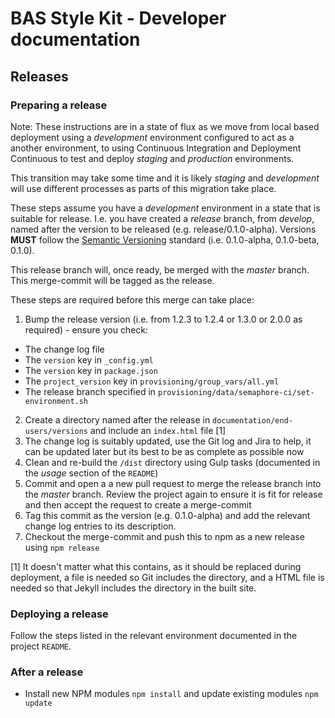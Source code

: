 # BAS Style Kit - Developer documentation

## Releases

### Preparing a release

Note: These instructions are in a state of flux as we move from local based deployment using a *development*
environment configured to act as a another environment, to using Continuous Integration and Deployment Continuous to
test and deploy *staging* and *production* environments.

This transition may take some time and it is likely *staging* and *development* will use different processes as parts
of this migration take place.

These steps assume you have a *development* environment in a state that is suitable for release. I.e. you have created
a *release* branch, from *develop*, named after the version to be released (e.g. release/0.1.0-alpha). Versions **MUST**
follow the [Semantic Versioning](http://semver.org/spec/v2.0.0.html) standard (i.e. 0.1.0-alpha, 0.1.0-beta, 0.1.0).

This release branch will, once ready, be merged with the *master* branch. This merge-commit will be tagged as the
release.

These steps are required before this merge can take place:

1. Bump the release version (i.e. from 1.2.3 to 1.2.4 or 1.3.0 or 2.0.0 as required) - ensure you check:
  * The change log file
  * The `version` key in `_config.yml`
  * The `version` key in `package.json`
  * The `project_version` key in `provisioning/group_vars/all.yml`
  * The release branch specified in `provisioning/data/semaphore-ci/set-environment.sh`
2. Create a directory named after the release in `documentation/end-users/versions` and include an `index.html` file [1]
3. The change log is suitably updated, use the Git log and Jira to help, it can be updated later but its best to be as
complete as possible now
4. Clean and re-build the `/dist` directory using Gulp tasks (documented in the *usage* section of the `README`)
5. Commit and open a a new pull request to merge the release branch into the *master* branch. Review the project again
to ensure it is fit for release and then accept the request to create a merge-commit
6. Tag this commit as the version (e.g. 0.1.0-alpha) and add the relevant change log entries to its description.
7. Checkout the merge-commit and push this to npm as a new release using `npm release`

[1] It doesn't matter what this contains, as it should be replaced during deployment, a file is needed so Git includes
the directory, and a HTML file is needed so that Jekyll includes the directory in the built site.

### Deploying a release

Follow the steps listed in the relevant environment documented in the project `README`.

### After a release

* Install new NPM modules `npm install` and update existing modules `npm update`
